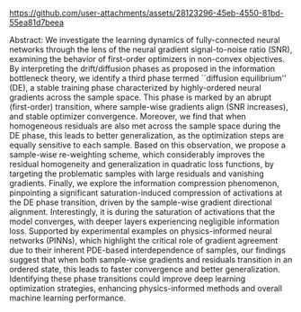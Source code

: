 https://github.com/user-attachments/assets/28123296-45eb-4550-81bd-55ea81d7beea

Abstract:
We investigate the learning dynamics of fully-connected neural networks through the lens of the neural gradient signal-to-noise ratio (SNR), examining the behavior of first-order optimizers in non-convex objectives. By interpreting the drift/diffusion phases as proposed in the information bottleneck theory, we identify a third phase termed ``diffusion equilibrium'' (DE), a stable training phase characterized by highly-ordered neural gradients across the sample space. This phase is marked by an abrupt (first-order) transition, where sample-wise gradients align (SNR increases), and stable optimizer convergence. Moreover, we find that when homogeneous residuals are also met across the sample space during the DE phase, this leads to better generalization, as the optimization steps are equally sensitive to each sample. Based on this observation, we propose a sample-wise re-weighting scheme, which considerably improves the residual homogeneity and generalization in quadratic loss functions, by targeting the problematic samples with large residuals and vanishing gradients. Finally, we explore the information compression phenomenon, pinpointing a significant saturation-induced compression of activations at the DE phase transition, driven by the sample-wise gradient directional alignment. Interestingly, it is during the saturation of activations that the model converges, with deeper layers experiencing negligible information loss. Supported by experimental examples on physics-informed neural networks (PINNs), which highlight the critical role of gradient agreement due to their inherent PDE-based interdependence of samples, our findings suggest that when both sample-wise gradients and residuals transition in an ordered state, this leads to faster convergence and better generalization. Identifying these phase transitions could improve deep learning optimization strategies, enhancing physics-informed methods and overall machine learning performance.
